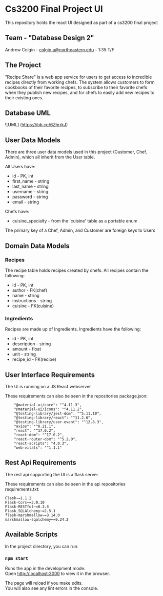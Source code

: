 # Cs3200 Final Project UI
This repository holds the react UI designed as part of a cs3200 final project

## Team - "Database Design 2"
Andrew Colgin - colgin.a@northeastern.edu - 1:35 T/F

## The Project
"Recipe Share" is a web app service for users to get access to incredible recipes directly from working chefs.
The system allows customers to form cookbooks of their favorite recipes, to subscribe to their favorite chefs when
they publish new recipes, and for chefs to easily add new recipes to their existing ones.

## Database UML
![UML] (https://ibb.co/6ZhrrkJ)

## User Data Models
There are three user data models used in this project (Customer, Chef, Admin), which all inherit from
the User table.

All Users have:
* id - PK, int
* first_name - string
* last_name - string
* username - string
* password - string
* email - string

Chefs have:
* cuisine_specialty - from the 'cuisine' table as a portable enum

The primary key of a Chef, Admin, and Customer are foreign keys to Users

## Domain Data Models

### Recipes
The recipe table holds recipes created by chefs.
All recipes contain the following:
* id - PK, int
* author - FK(chef)
* name - string
* instructions - string
* cuisine - FK(cuisine)

### Ingredients

Recipes are made up of Ingredients.
Ingredients have the following:
* id - PK, int
* description - string
* amount - float
* unit - string
* recipe_id - FK(recipe)

## User Interface Requirements
The UI is running on a JS React webserver

These requirements can also be seen in the repositories package.json:
```
    "@material-ui/core": "^4.11.3",
    "@material-ui/icons": "^4.11.2",
    "@testing-library/jest-dom": "^5.11.10",
    "@testing-library/react": "^11.2.6",
    "@testing-library/user-event": "^12.8.3",
    "axios": "^0.21.1",
    "react": "^17.0.2",
    "react-dom": "^17.0.2",
    "react-router-dom": "^5.2.0",
    "react-scripts": "4.0.3",
    "web-vitals": "^1.1.1"
```

## Rest Api Requirements
The rest api supporting the UI is a flask server

These requirements can also be seen in the api repositories requirements.txt:
```
Flask~=1.1.2
Flask-Cors~=3.0.10
Flask-RESTful~=0.3.8
Flask_SQLAlchemy~=2.5.1
flask-marshmallow~=0.14.0
marshmallow-sqalchemy~=0.24.2
```

## Available Scripts

In the project directory, you can run:

### `npm start`

Runs the app in the development mode.\
Open [http://localhost:3000](http://localhost:3000) to view it in the browser.

The page will reload if you make edits.\
You will also see any lint errors in the console.